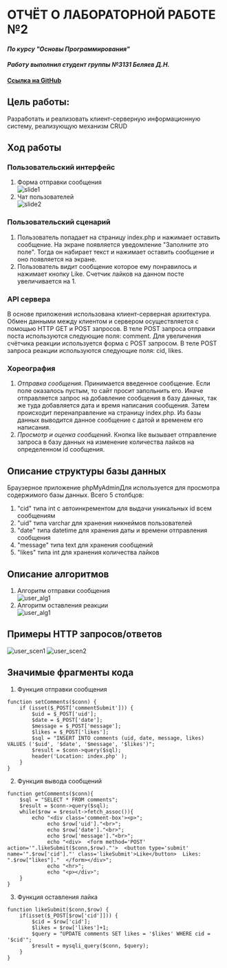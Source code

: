 # ОТЧЁТ О ЛАБОРАТОРНОЙ РАБОТЕ №2
#### *По курсу "Основы Программирования"*
#### *Работу выполнил студент группы №3131 Беляев Д.Н.*
#### [Ссылка на GitHub](https://github.com/FireIceMage/Lab2.git)

## Цель работы:
Разработать и реализовать клиент-серверную информационную систему, реализующую механизм CRUD

## Ход работы
### Пользовательский интерфейс
1. Форма отправки сообщения                        
   ![slide1](pictures/comment_section.png)
2. Чат пользователей                           
   ![slide2](pictures/comments.png)

### Пользовательский сценарий
1. Пользователь попадает на страницу index.php и нажимает оставить сообщение. На экране появляется уведомление "Заполните это поле". Тогда он набирает текст и нажимает оставить сообщение и оно появляется на экране.  
2. Пользователь видит сообщение которое ему понравилось и нажимает кнопку Like. Счетчик лайков на данном посте увеличивается на 1.

### API сервера

В основе приложения использована клиент-серверная архитектура. Обмен данными между клиентом и сервером осуществляется с помощью HTTP GET и POST запросов. В теле POST запроса отправки поста используются следующие поля: comment. Для увеличения счётчика реакции используется форма с POST запросом. В теле POST запроса реакции используются следующие поля: cid, likes.

### Хореография
1. *Отправка сообщения*. Принимается введенное сообщение. Если поле оказалось пустым, то сайт просит запольнить его. Иначе отправляется запрос на добавление сообщения в базу данных, так же туда добавляется дата и время написания сообщения. Затем происходит перенаправление на страницу index.php. Из базы данных выводится данное сообщение с датой и временем его написания.
2. *Просмотр и оценка сообщений*. Кнопка like вызывает отправление запроса в базу данных на изменение количества лайков на определенном id сообщения.

## Описание структуры базы данных
Браузерное приложение phpMyAdminДля используется для просмотра содержимого базы данных. Всего 5 столбцов:
1. "cid" типа int с автоинкрементом для выдачи уникальных id всем сообщениям
2. "uid" типа varchar для хранения никнеймов пользователей
3. "date" типа datetime для хранения даты и времени отправления сообщения
4. "message" типа text для хранения сообщений
5. "likes" типа int для хранения количества лайков

## Описание алгоритмов
1. Алгоритм отправки сообщения                        
![user_alg1](pictures/alg-setComment.png)                                         
2. Алгоритм оставления реакции                                                   
![user_alg1](pictures/alg-likeSubmit.png)                 


## Примеры HTTP запросов/ответов
![user_scen1](pictures/get_example1.png)
![user_scen2](pictures/get_example2.png)

## Значимые фрагменты кода
1. Функция отправки сообщения
```
function setComments($conn) {
    if (isset($_POST['commentSubmit'])) {
        $uid = $_POST['uid'];
        $date = $_POST['date'];
        $message = $_POST['message'];
        $likes = $_POST['likes'];
        $sql = "INSERT INTO comments (uid, date, message, likes) VALUES ('$uid', '$date', '$message', '$likes')";
        $result = $conn->query($sql);
        header('Location: index.php' );
    }
}
```
2. Функция вывода сообщений
```
function getComments($conn){
    $sql = "SELECT * FROM comments";
    $result = $conn->query($sql);
    while($row = $result->fetch_assoc()){
        echo "<div class='comment-box'><p>";
             echo $row['uid']."<br>";
             echo $row['date']."<br>";
             echo $row['message']."<br>";
             echo "<div>  <form method='POST' action='".likeSubmit($conn,$row)."'>  <button type='submit' name='".$row['cid']."' class='likeSubmit'>Like</button>  Likes: ".$row["likes"]."  </form></div>";
             echo "<hr>";
             echo "<p></div>";
    }
}
```
3. Функция оставления лайка
```
function likeSubmit($conn,$row) {
    if(isset($_POST[$row['cid']])) {
        $cid = $row['cid'];
        $likes = $row['likes']+1;
        $query = "UPDATE comments SET likes = '$likes' WHERE cid = '$cid'";
        $result = mysqli_query($conn, $query);
    }
}
```